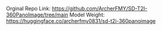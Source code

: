 Orginal Repo Link: https://github.com/ArcherFMY/SD-T2I-360PanoImage/tree/main
Model Weight: https://huggingface.co/archerfmy0831/sd-t2i-360panoimage

